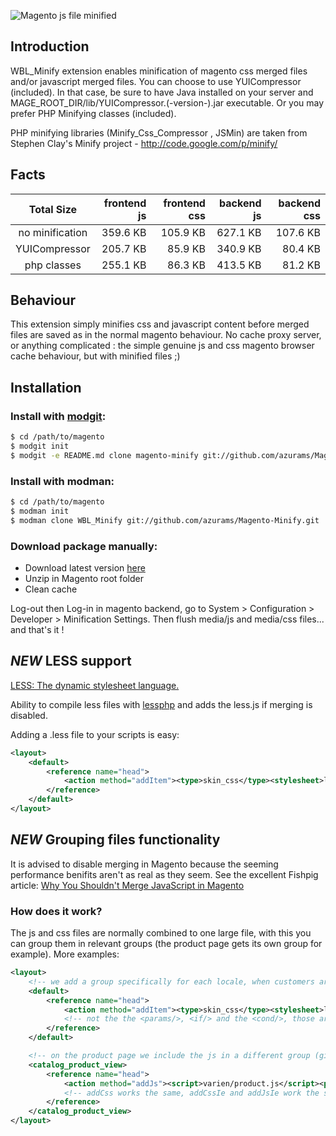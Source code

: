![Magento js file minified](http://i.imgur.com/w9NdG.png)
## Introduction

WBL_Minify extension enables minification of magento css merged files and/or  javascript merged files.
You can choose to use YUICompressor (included). In that case, be sure to have Java installed on your server and MAGE_ROOT_DIR/lib/YUICompressor.(-version-).jar executable.
Or you may prefer PHP Minifying classes (included).

PHP minifying libraries (Minify_Css_Compressor , JSMin) are taken from Stephen Clay's Minify project - http://code.google.com/p/minify/

## Facts

|   Total Size 	  | frontend js  | frontend css | backend js   |  backend css |
|:---------------:|-------------:|-------------:|-------------:|-------------:|
| no minification |  359.6 KB	 | 105.9 KB	|   627.1 KB   |   107.6 KB   |
| YUICompressor   |  205.7 KB  	 |  85.9 KB	|   340.9 KB   |    80.4 KB   |
| php classes     |  255.1 KB	 |  86.3 KB 	|   413.5 KB   |    81.2 KB   |

## Behaviour

This extension simply minifies css and javascript content before merged files are saved as in the normal magento behaviour.
No cache proxy server, or anything complicated : the simple genuine js and css magento browser cache behaviour, but with minified files ;)

## Installation

### Install with [modgit](https://github.com/jreinke/modgit):

```bash
$ cd /path/to/magento
$ modgit init
$ modgit -e README.md clone magento-minify git://github.com/azurams/Magento-Minify.git
```

### Install with modman:
```bash
$ cd /path/to/magento
$ modman init
$ modman clone WBL_Minify git://github.com/azurams/Magento-Minify.git
```

### Download package manually:

* Download latest version [here](https://github.com/azurams/Magento-Minify/downloads)
* Unzip in Magento root folder
* Clean cache

Log-out then Log-in in magento backend, go to System > Configuration > Developer > Minification Settings.
Then flush media/js and media/css files... and that's it !

## *NEW* LESS support

[LESS: The dynamic stylesheet language.](http://lesscss.org/)

Ability to compile less files with [lessphp](http://leafo.net/lessphp/) and adds the less.js if
merging is disabled.

Adding a .less file to your scripts is easy:

```xml
<layout>
    <default>
        <reference name="head">
            <action method="addItem"><type>skin_css</type><stylesheet>less/responsive.less</stylesheet></action>
        </reference>
    </default>
</layout>
```

## *NEW* Grouping files functionality

It is advised to disable merging in Magento because the seeming performance benifits aren't as real
as they seem. See the excellent Fishpig article:
[Why You Shouldn't Merge JavaScript in Magento](http://fishpig.co.uk/blog/why-you-shouldnt-merge-javascript-in-magento.html)

### How does it work?

The js and css files are normally combined to one large file, with this you can group them in
relevant groups (the product page gets its own group for example). More examples:

```xml
<layout>
	<!-- we add a group specifically for each locale, when customers are switching a language the whole css doesn't need to be reloaded -->
    <default>
        <reference name="head">
            <action method="addItem"><type>skin_css</type><stylesheet>less/responsive.less</stylesheet><params/><if/><cond/><group>locale</group></action>
            <!-- not the the <params/>, <if/> and the <cond/>, those are required. -->
        </reference>
    </default>

    <!-- on the product page we include the js in a different group (given the same name as the handle) -->
    <catalog_product_view>
        <reference name="head">
            <action method="addJs"><script>varien/product.js</script><params/><group>catalog_product_view</group></action>
            <!-- addCss works the same, addCssIe and addJsIe work the same -->
        </reference>
    </catalog_product_view>
</layout>
```
